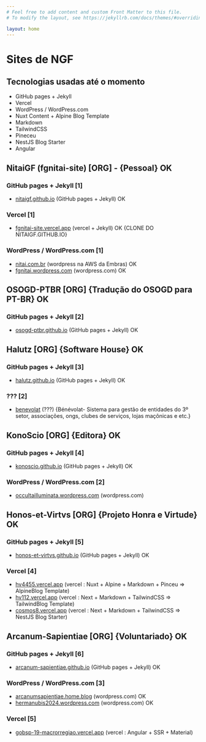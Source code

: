 ```yaml
---
# Feel free to add content and custom Front Matter to this file.
# To modify the layout, see https://jekyllrb.com/docs/themes/#overriding-theme-defaults

layout: home
---
```


# Sites de NGF

## Tecnologias usadas até o momento

- GitHub pages + Jekyll
- Vercel
- WordPress / WordPress.com
- Nuxt Content + Alpine Blog Template
- Markdown
- TailwindCSS
- Pineceu
- NestJS Blog Starter
- Angular

## NitaiGF (fgnitai-site) [ORG] - {Pessoal} OK

### GitHub pages + Jekyll [1]

- [nitaigf.github.io](https://nitaigf.github.io/) (GitHub pages + Jekyll) OK

### Vercel [1]

- [fgnitai-site.vercel.app](https://fgnitai-site.vercel.app/) (vercel + Jekyll) OK {CLONE DO NITAIGF.GITHUB.IO}

### WordPress / WordPress.com [1]

- [nitai.com.br](http://www.nitai.com.br/) (wordpress na AWS da Embras) OK
- [fgnitai.wordpress.com](https://fgnitai.wordpress.com/) (wordpress.com) OK

## OSOGD-PTBR [ORG] {Tradução do OSOGD para PT-BR} OK

### GitHub pages + Jekyll [2]

- [osogd-ptbr.github.io](https://osogd-ptbr.github.io/) (GitHub pages + Jekyll) OK

## Halutz [ORG] {Software House} OK

### GitHub pages + Jekyll [3]

- [halutz.github.io](https://halutz.github.io/) (GitHub pages + Jekyll) OK
  
### ??? [2]

- [benevolat](benevolat) (???) {Bénévolat- Sistema para gestão de entidades do 3º setor, associações, ongs, clubes de serviços, lojas maçônicas e etc.}

## KonoScio [ORG] {Editora} OK

### GitHub pages + Jekyll [4]

- [konoscio.github.io](https://konoscio.github.io/) (GitHub pages + Jekyll) OK

### WordPress / WordPress.com [2]

- [occultailluminata.wordpress.com](https://occultailluminata.wordpress.com/) (wordpress.com)

## Honos-et-Virtvs [ORG] {Projeto Honra e Virtude} OK

### GitHub pages + Jekyll [5]

- [honos-et-virtvs.github.io](https://honos-et-virtvs.github.io/) (GitHub pages + Jekyll) OK

### Vercel [4]

- [hv4455.vercel.app](https://hv4455.vercel.app/) (vercel : Nuxt + Alpine + Markdown + Pinceu => AlpineBlog Template)
- [hv112.vercel.app](https://hv112.vercel.app/) (vercel : Next + Markdown + TailwindCSS => TailwindBlog Template)
- [cosmos8.vercel.app](https://cosmos8.vercel.app/) (vercel : Next + Markdown + TailwindCSS => NestJS Blog Starter)

## Arcanum-Sapientiae [ORG] {Voluntariado} OK

### GitHub pages + Jekyll [6]

- [arcanum-sapientiae.github.io](https://arcanum-sapientiae.github.io/) (GitHub pages + Jekyll) OK

### WordPress / WordPress.com [3]

- [arcanumsapientiae.home.blog](https://arcanumsapientiae.home.blog/) (wordpress.com) OK
- [hermanubis2024.wordpress.com](https://hermanubis2024.wordpress.com/) (wordpress.com) OK

### Vercel [5]

- [gobsp-19-macrorregiao.vercel.app](https://gobsp-19-macrorregiao.vercel.app/) (vercel : Angular + SSR + Material)
